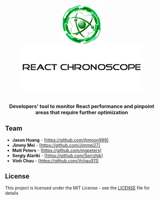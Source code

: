 <p align="center">
<img src="/src/assets/ChronoScope.png" width="25%" height="30%">
<br/>
<img src="/src/assets/ChronoScopeTitle.png">
</p>

 # 
<h3 align="center">Developers' tool to monitor React performance and pinpoint areas that require further optimization</h3>

## Team

- **Jason Huang** - [https://github.com/jhmoon999]
- **Jimmy Mei** - [https://github.com/Jimmei27]
- **Matt Peters** - [https://github.com/mgpeters]
- **Sergiy Alariki** - [https://github.com/Serrzhik]
- **Vinh Chau** - [https://github.com/Vchau511]

## License

This project is licensed under the MIT License - see the [LICENSE](LICENSE) file for details